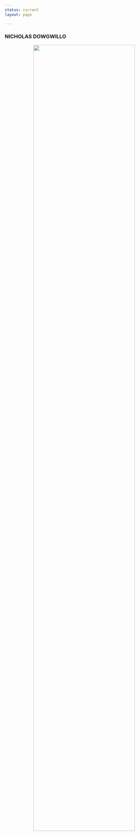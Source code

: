 ```yaml
---
status: current
layout: page

---
```


### NICHOLAS DOWGWILLO

<center> <img src="{{site.baseurl}}/assets/images/Dowgwillo.png" width="80%"> </center>
